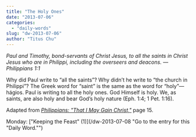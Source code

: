 ```yaml
---
title: "The Holy Ones"
date: "2013-07-06"
categories: 
  - "daily-words"
slug: "dw-2013-07-06"
author: "Titus Chu"
---
```


_Paul and Timothy, bond-servants of Christ Jesus, to all the saints in Christ Jesus who are in Philippi, including the overseers and deacons._ _— Philippians 1:1_

Why did Paul write to “all the saints”? Why didn’t he write to “the church in Philippi”? The Greek word for “saint” is the same as the word for “holy”—hágios. Paul is writing to all the holy ones. God Himself is holy. We, as saints, are also holy and bear God’s holy nature (Eph. 1:4; 1 Pet. 1:16).

Adapted from _[Philippians: "That I May Gain Christ,"](/book-philippians "Go to the listing for this book.")_ page 15.

Monday: ["Keeping the Feast" (1)](/dw-2013-07-08 "Go to the entry for this "Daily Word."")
